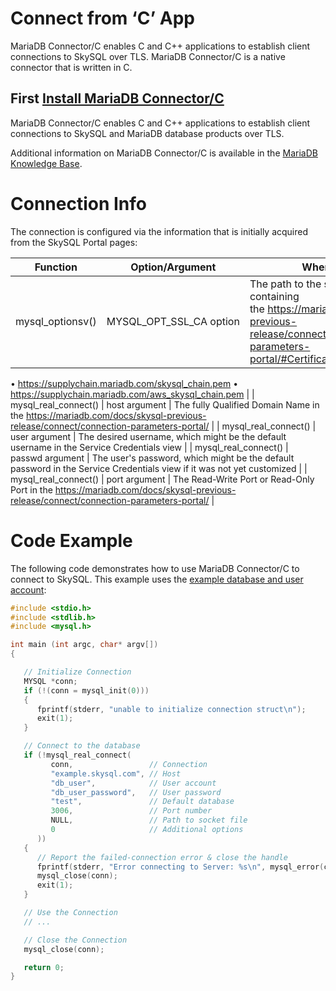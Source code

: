 # Connect from ‘C’ App

MariaDB Connector/C enables C and C++ applications to establish client connections to SkySQL over TLS. MariaDB Connector/C is a native connector that is written in C.

## First [Install MariaDB Connector/C](https://mariadb.com/docs/skysql-previous-release/connect/programming-languages/c/install/)

MariaDB Connector/C enables C and C++ applications to establish client connections to SkySQL and MariaDB database products over TLS.

Additional information on MariaDB Connector/C is available in the [MariaDB Knowledge Base](https://mariadb.com/kb/en/mariadb-connector-c/).

# Connection Info

The connection is configured via the information that is initially acquired from the SkySQL Portal pages:

| Function | Option/Argument | Where to find it |
| --- | --- | --- |
| mysql_optionsv() | MYSQL_OPT_SSL_CA option | The path to the skysql_chain.pem file containing the https://mariadb.com/docs/skysql-previous-release/connect/connection-parameters-portal/#Certificate_Authority_Chain
• https://supplychain.mariadb.com/skysql_chain.pem
• https://supplychain.mariadb.com/aws_skysql_chain.pem |
| mysql_real_connect() | host argument | The fully Qualified Domain Name in the https://mariadb.com/docs/skysql-previous-release/connect/connection-parameters-portal/ |
| mysql_real_connect() | user argument | The desired username, which might be the default username in the Service Credentials view |
| mysql_real_connect() | passwd argument | The user's password, which might be the default password in the Service Credentials view if it was not yet customized |
| mysql_real_connect() | port argument | The Read-Write Port or Read-Only Port in the https://mariadb.com/docs/skysql-previous-release/connect/connection-parameters-portal/ |

# Code Example

The following code demonstrates how to use MariaDB Connector/C to connect to SkySQL. This example uses the [example database and user account](https://mariadb.com/docs/skysql-previous-release/connect/programming-languages/c/example-setup/):

```c
#include <stdio.h>
#include <stdlib.h>
#include <mysql.h>

int main (int argc, char* argv[])
{

   // Initialize Connection
   MYSQL *conn;
   if (!(conn = mysql_init(0)))
   {
      fprintf(stderr, "unable to initialize connection struct\n");
      exit(1);
   }

   // Connect to the database
   if (!mysql_real_connect(
         conn,                 // Connection
         "example.skysql.com", // Host
         "db_user",            // User account
         "db_user_password",   // User password
         "test",               // Default database
         3006,                 // Port number
         NULL,                 // Path to socket file
         0                     // Additional options
      ))
   {
      // Report the failed-connection error & close the handle
      fprintf(stderr, "Error connecting to Server: %s\n", mysql_error(conn));
      mysql_close(conn);
      exit(1);
   }

   // Use the Connection
   // ...

   // Close the Connection
   mysql_close(conn);

   return 0;
}
```
